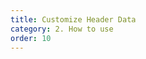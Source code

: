 ```yaml
---
title: Customize Header Data
category: 2. How to use
order: 10
---
```





<!-- ## BloodStain 없이 직접 만드는 법 -->

<!-- TODO -  -->
<!-- ## Cusom User Data 넣는 법

### RecordComponent에 대해 User Data를 추가하는 법
#### C++의 경우
URecordComponent::SetRecordActorUserData<T>
if T is not USTRUCT() struct, Compile Error


#### Blueprint의 경우
URecordComponent::SetRecordActorUserData<T>
if T is not USTRUCT() struct, Compile Error

 -->




<!-- TODO Pending에  -->

<!-- ## Template Example -->
<!-- TODO - Customize하는 걸 순차적으로 Tutorial 마냥 -->

<!-- 어떻게 Custom한 걸 사용할 수 있는가 -->